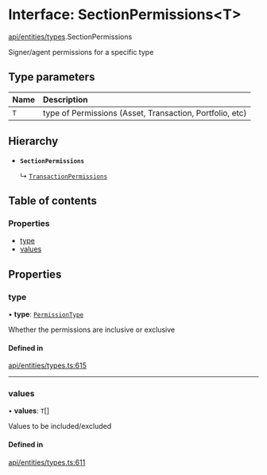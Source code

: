 # Interface: SectionPermissions\<T\>

[api/entities/types](../wiki/api.entities.types).SectionPermissions

Signer/agent permissions for a specific type

## Type parameters

| Name | Description |
| :------ | :------ |
| `T` | type of Permissions (Asset, Transaction, Portfolio, etc) |

## Hierarchy

- **`SectionPermissions`**

  ↳ [`TransactionPermissions`](../wiki/api.entities.types.TransactionPermissions)

## Table of contents

### Properties

- [type](../wiki/api.entities.types.SectionPermissions#type)
- [values](../wiki/api.entities.types.SectionPermissions#values)

## Properties

### type

• **type**: [`PermissionType`](../wiki/api.entities.types.PermissionType)

Whether the permissions are inclusive or exclusive

#### Defined in

[api/entities/types.ts:615](https://github.com/PolymeshAssociation/polymesh-sdk/blob/88db4a91/src/api/entities/types.ts#L615)

___

### values

• **values**: `T`[]

Values to be included/excluded

#### Defined in

[api/entities/types.ts:611](https://github.com/PolymeshAssociation/polymesh-sdk/blob/88db4a91/src/api/entities/types.ts#L611)
